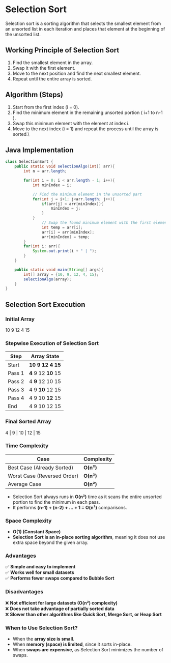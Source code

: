 # Selection Sort 

Selection sort is a sorting algorithm that selects the smallest element from an unsorted list in each iteration and places that element at the beginning of the unsorted list.

## Working Principle of Selection Sort

1.  Find the smallest element in the array.
2.  Swap it with the first element.
3.  Move to the next position and find the next smallest element.
4.  Repeat until the entire array is sorted.

## Algorithm (Steps)

1.  Start from the first index (i = 0).
2.  Find the minimum element in the remaining unsorted portion ( i+1 to n-1 ).
3.  Swap this minimum element with the element at index i.
4.  Move to the next index (i = 1) and repeat the process until the array is sorted.\

## Java Implementation 

```Java
class SelectionSort {
    public static void selectionAlgo(int[] arr){
        int n = arr.length;

        for(int i = 0; i < arr.length - 1; i++){
            int minIndex = i;

            // Find the minimum element in the unsorted part
            for(int j = i+1; j<arr.length; j++){
                if(arr[j] < arr[minIndex]){
                    minIndex = j;
                }
            }
                // Swap the found minimum element with the first element
                int temp = arr[i];
                arr[i] = arr[minIndex];
                arr[minIndex] = temp;
        }
        for(int i: arr){
            System.out.print(i + " | ");
        }
    }

    public static void main(String[] args){
        int[] array = {10, 9, 12, 4, 15};
        selectionAlgo(array);
    }
}
```
## Selection Sort Execution

### **Initial Array**
10  9  12  4  15

### **Stepwise Execution of Selection Sort**

| Step  | Array State              |
|-------|--------------------------|
| Start | **10  9  12  4  15**      |
| Pass 1 | **4**  9  12  **10**  15  |
| Pass 2 | 4  **9**  12  10  15  |
| Pass 3 | 4  9  **10**  12  15  |
| Pass 4 | 4  9  10  **12**  15  |
| End   | 4  9  10  12  15  |

### **Final Sorted Array**
4  |  9  |   10  |  12  |  15

### Time Complexity
| Case        | Complexity |
|------------|------------|
| Best Case (Already Sorted) | **O(n²)** |
| Worst Case (Reversed Order) | **O(n²)** |
| Average Case | **O(n²)** |

- Selection Sort always runs in **O(n²)** time as it scans the entire unsorted portion to find the minimum in each pass.
- It performs **(n-1) + (n-2) + ... + 1 = O(n²)** comparisons.

### Space Complexity
- **O(1) (Constant Space)**  
- **Selection Sort is an in-place sorting algorithm**, meaning it does not use extra space beyond the given array.

### Advantages
✅ **Simple and easy to implement**  
✅ **Works well for small datasets**  
✅ **Performs fewer swaps compared to Bubble Sort**  

### Disadvantages
❌ **Not efficient for large datasets (O(n²) complexity)**  
❌ **Does not take advantage of partially sorted data**  
❌ **Slower than other algorithms like Quick Sort, Merge Sort, or Heap Sort**  

### When to Use Selection Sort?
- When the **array size is small**.  
- When **memory (space) is limited**, since it sorts in-place.  
- When **swaps are expensive**, as Selection Sort minimizes the number of swaps.  
